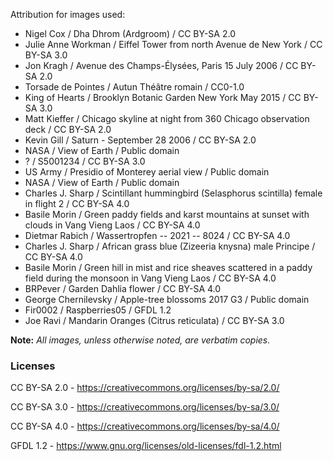 Attribution for images used:
* Nigel Cox / Dha Dhrom (Ardgroom) / CC BY-SA 2.0
* Julie Anne Workman / Eiffel Tower from north Avenue de New York / CC BY-SA 3.0
* Jon Kragh / Avenue des Champs-Élysées, Paris 15 July 2006 / CC BY-SA 2.0
* Torsade de Pointes / Autun Théâtre romain / CC0-1.0
* King of Hearts / Brooklyn Botanic Garden New York May 2015 / CC BY-SA 3.0
* Matt Kieffer / Chicago skyline at night from 360 Chicago observation deck / CC BY-SA 2.0
* Kevin Gill / Saturn - September 28 2006 / CC BY-SA 2.0
* NASA / View of Earth / Public domain
* ? / S5001234 / CC BY-SA 3.0
* US Army / Presidio of Monterey aerial view / Public domain
* NASA / View of Earth / Public domain
* Charles J. Sharp / Scintillant hummingbird (Selasphorus scintilla) female in flight 2 / CC BY-SA 4.0
* Basile Morin / Green paddy fields and karst mountains at sunset with clouds in Vang Vieng Laos / CC BY-SA 4.0
* Dietmar Rabich / Wassertropfen -- 2021 -- 8024 / CC BY-SA 4.0
* Charles J. Sharp / African grass blue (Zizeeria knysna) male Principe / CC BY-SA 4.0
* Basile Morin / Green hill in mist and rice sheaves scattered in a paddy field during the monsoon in Vang Vieng Laos / CC BY-SA 4.0
* BRPever / Garden Dahlia flower / CC BY-SA 4.0
* George Chernilevsky / Apple-tree blossoms 2017 G3 / Public domain
* Fir0002 / Raspberries05 / GFDL 1.2
* Joe Ravi / Mandarin Oranges (Citrus reticulata) / CC BY-SA 3.0

**Note:** _All images, unless otherwise noted, are verbatim copies._

### Licenses
CC BY-SA 2.0 - https://creativecommons.org/licenses/by-sa/2.0/

CC BY-SA 3.0 - https://creativecommons.org/licenses/by-sa/3.0/

CC BY-SA 4.0 - https://creativecommons.org/licenses/by-sa/4.0/

GFDL 1.2 - https://www.gnu.org/licenses/old-licenses/fdl-1.2.html
